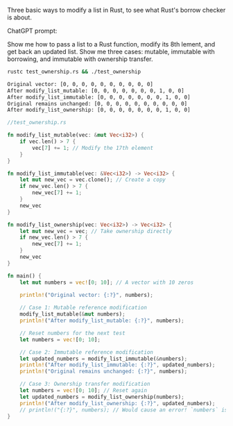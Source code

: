 Three basic ways to modify a list in Rust, to see what Rust's borrow checker is about.

ChatGPT prompt:

Show me how to pass a list to a Rust function, modify its 8th lement, and get back an updated list. Show me three cases: mutable, immutable with borrowing, and immutable with ownership transfer.

```bash
rustc test_ownership.rs && ./test_ownership

Original vector: [0, 0, 0, 0, 0, 0, 0, 0, 0, 0]
After modify_list_mutable: [0, 0, 0, 0, 0, 0, 0, 1, 0, 0]
After modify_list_immutable: [0, 0, 0, 0, 0, 0, 0, 1, 0, 0]
Original remains unchanged: [0, 0, 0, 0, 0, 0, 0, 0, 0, 0]
After modify_list_ownership: [0, 0, 0, 0, 0, 0, 0, 1, 0, 0]
```

```rust
//test_ownership.rs

fn modify_list_mutable(vec: &mut Vec<i32>) {
    if vec.len() > 7 {
        vec[7] += 1; // Modify the 17th element
    }
}

fn modify_list_immutable(vec: &Vec<i32>) -> Vec<i32> {
    let mut new_vec = vec.clone(); // Create a copy
    if new_vec.len() > 7 {
        new_vec[7] += 1;
    }
    new_vec
}

fn modify_list_ownership(vec: Vec<i32>) -> Vec<i32> {
    let mut new_vec = vec; // Take ownership directly
    if new_vec.len() > 7 {
        new_vec[7] += 1;
    }
    new_vec
}

fn main() {
    let mut numbers = vec![0; 10]; // A vector with 10 zeros
    
    println!("Original vector: {:?}", numbers);

    // Case 1: Mutable reference modification
    modify_list_mutable(&mut numbers);
    println!("After modify_list_mutable: {:?}", numbers);

    // Reset numbers for the next test
    let numbers = vec![0; 10];

    // Case 2: Immutable reference modification
    let updated_numbers = modify_list_immutable(&numbers);
    println!("After modify_list_immutable: {:?}", updated_numbers);
    println!("Original remains unchanged: {:?}", numbers);

    // Case 3: Ownership transfer modification
    let numbers = vec![0; 10]; // Reset again
    let updated_numbers = modify_list_ownership(numbers);
    println!("After modify_list_ownership: {:?}", updated_numbers);
    // println!("{:?}", numbers); // Would cause an error! `numbers` is moved
}
```
